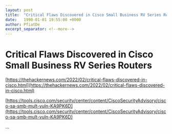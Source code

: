 ```yaml
---
layout: post
title:  "Critical Flaws Discovered in Cisco Small Business RV Series Routers"
date:   1990-01-01 19:55:00 +0000
author: PfiatDe
excerpt_separator: <!--more-->
---
```


# Critical Flaws Discovered in Cisco Small Business RV Series Routers

[https://thehackernews.com/2022/02/critical-flaws-discovered-in-cisco.html](https://thehackernews.com/2022/02/critical-flaws-discovered-in-cisco.html)

[https://tools.cisco.com/security/center/content/CiscoSecurityAdvisory/cisco-sa-smb-mult-vuln-KA9PK6D](https://tools.cisco.com/security/center/content/CiscoSecurityAdvisory/cisco-sa-smb-mult-vuln-KA9PK6D)

...
<!--more-->
